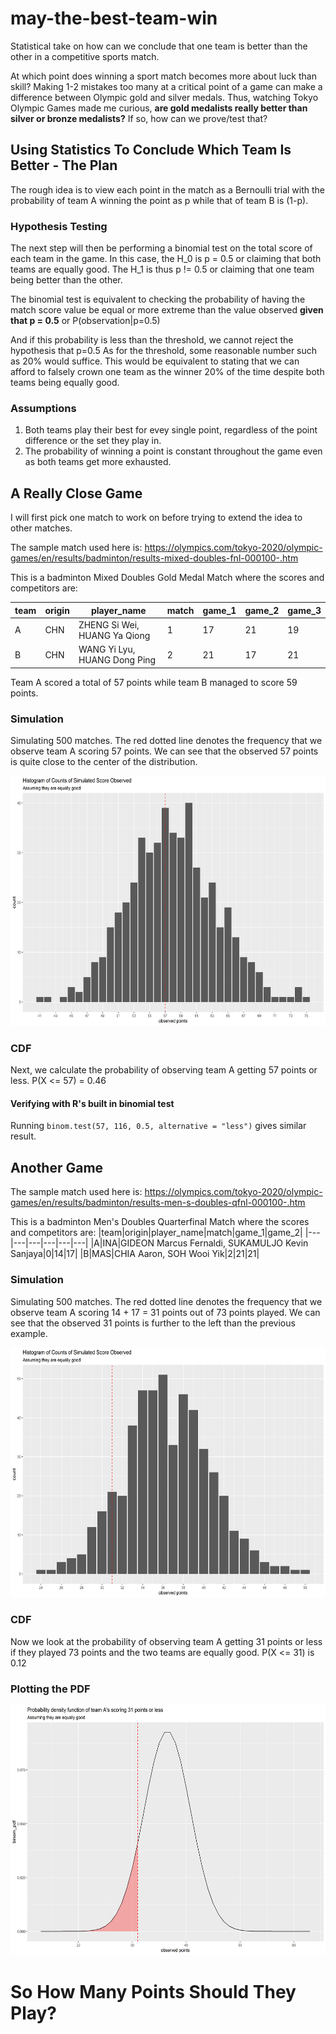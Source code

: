 # may-the-best-team-win
Statistical take on how can we conclude that one team is better than the other in a competitive sports match.

At which point does winning a sport match becomes more about luck than skill? Making 1-2 mistakes too many at a critical point of a game can make a difference between Olympic gold and silver medals. Thus, watching Tokyo Olympic Games made me curious, **are gold medalists really better than silver or bronze medalists?** If so, how can we prove/test that?

## Using Statistics To Conclude Which Team Is Better - The Plan

The rough idea is to view each point in the match as a Bernoulli trial with the probability of team A winning the point as p while that of team B is (1-p).

### Hypothesis Testing
The next step will then be performing a binomial test on the total score of each team in the game. In this case, the H_0 is p = 0.5 or claiming that both teams are equally good. The H_1 is thus p != 0.5 or claiming that one team being better than the other.

The binomial test is equivalent to checking the probability of having the match score value be equal or more extreme than the value observed **given that p = 0.5** or P(observation|p=0.5)

And if this probability is less than the threshold, we cannot reject the hypothesis that p=0.5
As for the threshold, some reasonable number such as 20% would suffice. This would be equivalent to stating that we can afford to falsely crown one team as the winner 20% of the time despite both teams being equally good.

### Assumptions
1. Both teams play their best for evey single point, regardless of the point difference or the set they play in.
2. The probability of winning a point is constant throughout the game even as both teams get more exhausted.

## A Really Close Game

I will first pick one match to work on before trying to extend the idea to other matches.

The sample match used here is: https://olympics.com/tokyo-2020/olympic-games/en/results/badminton/results-mixed-doubles-fnl-000100-.htm

This is a badminton Mixed Doubles Gold Medal Match where the scores and competitors are:

|team|origin|player_name|match|game_1|game_2|game_3|
|---|---|---|---|---|---|---|
|A|CHN|ZHENG Si Wei, HUANG Ya Qiong|1|17|21|19|
|B|CHN|WANG Yi Lyu, HUANG Dong Ping|2|21|17|21|

Team A scored a total of 57 points while team B managed to score 59 points.

### Simulation
Simulating 500 matches. The red dotted line denotes the frequency that we observe team A scoring 57 points. We can see that the observed 57 points is quite close to the center of the distribution.

<img src="https://github.com/winnawat/may-the-best-team-win/blob/main/figures/chn_chn_hist.png" width="600" height="400">

### CDF
Next, we calculate the probability of observing team A getting 57 points or less. P(X <= 57) = 0.46

#### Verifying with R's built in binomial test
Running `binom.test(57, 116, 0.5, alternative = "less")` gives similar result.

## Another Game

The sample match used here is: https://olympics.com/tokyo-2020/olympic-games/en/results/badminton/results-men-s-doubles-qfnl-000100-.htm

This is a badminton Men's Doubles Quarterfinal Match where the scores and competitors are:
|team|origin|player_name|match|game_1|game_2|
|---|---|---|---|---|---|
|A|INA|GIDEON Marcus Fernaldi, SUKAMULJO Kevin Sanjaya|0|14|17|
|B|MAS|CHIA Aaron, SOH Wooi Yik|2|21|21|

### Simulation

Simulating 500 matches. The red dotted line denotes the frequency that we observe team A scoring 14 + 17 = 31 points out of 73 points played. We can see that the observed 31 points is further to the left than the previous example.

<img src="https://github.com/winnawat/may-the-best-team-win/blob/main/figures/ina_mas_hist.png" width="600" height="400">

### CDF

Now we look at the probability of observing team A getting 31 points or less if they played 73 points and the two teams are equally good. P(X <= 31) is 0.12

### Plotting the PDF
<img src="https://github.com/winnawat/may-the-best-team-win/blob/main/figures/ina_mas_pdf.png" width="600" height="400">

# So How Many Points Should They Play?
